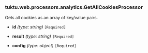 ### tuktu.web.processors.analytics.GetAllCookiesProcessor
Gets all cookies as an array of key/value pairs.

  * **id** *(type: string)* `[Required]`

  * **result** *(type: string)* `[Required]`

  * **config** *(type: object)* `[Required]`

